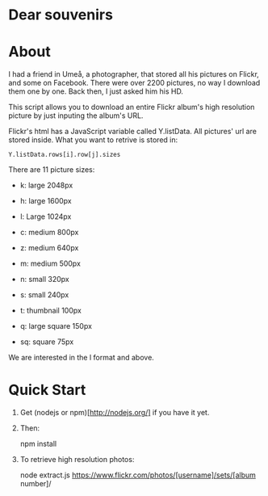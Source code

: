 # Dear souvenirs

# About

I had a friend in Umeå, a photographer, that stored all his pictures on Flickr,
and some on Facebook. There were over 2200 pictures, no way I download them one
by one. Back then, I just asked him his HD.  

This script allows you to download an entire Flickr album's high resolution 
picture by just inputing the album's URL. 

Flickr's html has a JavaScript variable called Y.listData. All pictures' url are
stored inside. What you want to retrive is stored in:

    Y.listData.rows[i].row[j].sizes

There are 11 picture sizes:

* k: large 2048px

* h: large 1600px

* l: Large 1024px

* c: medium 800px

* z: medium 640px

* m: medium 500px

* n: small 320px

* s: small 240px

* t: thumbnail 100px

* q: large square 150px

* sq: square 75px

We are interested in the l format and above.

# Quick Start

1. Get (nodejs or npm)[http://nodejs.org/] if you have it yet.

2. Then:

    npm install

3. To retrieve high resolution photos:

    node extract.js https://www.flickr.com/photos/[username]/sets/[album number]/
